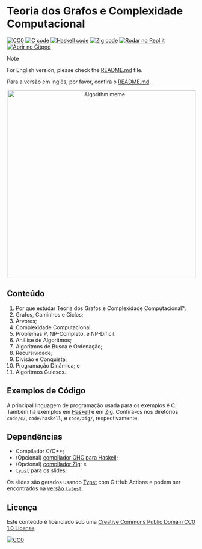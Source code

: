# Teoria dos Grafos e Complexidade Computacional

[![CC0](https://img.shields.io/badge/License-CC0-lightgrey.svg)](https://creativecommons.org/publicdomain/zero/1.0/)
[![C code](https://img.shields.io/badge/code-C-blue)](./code/c)
[![Haskell code](https://img.shields.io/badge/code-Haskell-purple)](./code/haskell)
[![Zig code](https://img.shields.io/badge/code-Zig-orange)](./code/zig)
[![Rodar no Repl.it](https://repl.it/badge/github/storopoli/grafos-complexidade)](https://repl.it/github/storopoli/grafos-complexidade)
[![Abrir no Gitpod](https://gitpod.io/button/open-in-gitpod.svg)](https://gitpod.io/#https://github.com/storopoli/grafos-complexidade)

> [!NOTE]
>
> For English version, please check the [README.md](README.md) file.
>
> Para a versão em inglês, por favor, confira o [README.md](README.md).

<!-- markdownlint-disable no-inline-html -->
<div class="figure" style="text-align: center">
  <img src="slides/images/algorithm_analysis_meme.jpg"
   alt="Algorithm meme" width="500" />
</div>
<!-- markdownlint-enable no-inline-html -->

## Conteúdo

1. Por que estudar Teoria dos Grafos e Complexidade Computacional?;
1. Grafos, Caminhos e Ciclos;
1. Árvores;
1. Complexidade Computacional;
1. Problemas P, NP-Completo, e NP-Difícil.
1. Análise de Algoritmos;
1. Algoritmos de Busca e Ordenação;
1. Recursividade;
1. Divisão e Conquista;
1. Programação Dinâmica; e
1. Algoritmos Gulosos.

## Exemplos de Código

A principal linguagem de programação usada para os exemplos é C.
Também há exemplos em [Haskell](https://www.haskell.org)
e em [Zig](https://ziglang.org).
Confira-os nos diretórios `code/c/`, `code/haskell`, e `code/zig/`, respectivamente.

## Dependências

- Compilador C/C++;
- (Opcional) [compilador GHC para Haskell](https://www.haskell.org/ghc/);
- (Opcional) [compilador Zig](https://ziglang.org); e
- [`typst`](https://typst.app) para os slides.

Os slides são gerados usando [Typst](https://typst.app) com GitHub Actions
e podem ser encontrados na
[versão `latest`](https://github.com/storopoli/graphs-complexity/releases/latest/download/slides-pt.pdf).

## Licença

Este conteúdo é licenciado sob uma
[Creative Commons Public Domain CC0 1.0 License](https://creativecommons.org/publicdomain/zero/1.0/).

[![CC0](https://licensebuttons.net/l/zero/1.0/88x31.png)](https://creativecommons.org/publicdomain/zero/1.0/)

